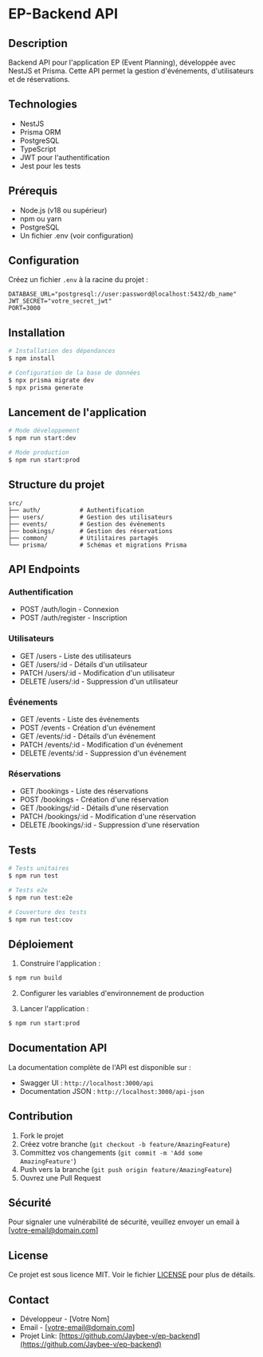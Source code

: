 # EP-Backend API

## Description

Backend API pour l'application EP (Event Planning), développée avec NestJS et Prisma. Cette API permet la gestion d'événements, d'utilisateurs et de réservations.

## Technologies

- NestJS
- Prisma ORM
- PostgreSQL
- TypeScript
- JWT pour l'authentification
- Jest pour les tests

## Prérequis

- Node.js (v18 ou supérieur)
- npm ou yarn
- PostgreSQL
- Un fichier .env (voir configuration)

## Configuration

Créez un fichier `.env` à la racine du projet :

```env
DATABASE_URL="postgresql://user:password@localhost:5432/db_name"
JWT_SECRET="votre_secret_jwt"
PORT=3000
```

## Installation

```bash
# Installation des dépendances
$ npm install

# Configuration de la base de données
$ npx prisma migrate dev
$ npx prisma generate
```

## Lancement de l'application

```bash
# Mode développement
$ npm run start:dev

# Mode production
$ npm run start:prod
```

## Structure du projet

```
src/
├── auth/           # Authentification
├── users/          # Gestion des utilisateurs
├── events/         # Gestion des événements
├── bookings/       # Gestion des réservations
├── common/         # Utilitaires partagés
└── prisma/         # Schémas et migrations Prisma
```

## API Endpoints

### Authentification

- POST /auth/login - Connexion
- POST /auth/register - Inscription

### Utilisateurs

- GET /users - Liste des utilisateurs
- GET /users/:id - Détails d'un utilisateur
- PATCH /users/:id - Modification d'un utilisateur
- DELETE /users/:id - Suppression d'un utilisateur

### Événements

- GET /events - Liste des événements
- POST /events - Création d'un événement
- GET /events/:id - Détails d'un événement
- PATCH /events/:id - Modification d'un événement
- DELETE /events/:id - Suppression d'un événement

### Réservations

- GET /bookings - Liste des réservations
- POST /bookings - Création d'une réservation
- GET /bookings/:id - Détails d'une réservation
- PATCH /bookings/:id - Modification d'une réservation
- DELETE /bookings/:id - Suppression d'une réservation

## Tests

```bash
# Tests unitaires
$ npm run test

# Tests e2e
$ npm run test:e2e

# Couverture des tests
$ npm run test:cov
```

## Déploiement

1. Construire l'application :

```bash
$ npm run build
```

2. Configurer les variables d'environnement de production

3. Lancer l'application :

```bash
$ npm run start:prod
```

## Documentation API

La documentation complète de l'API est disponible sur :

- Swagger UI : `http://localhost:3000/api`
- Documentation JSON : `http://localhost:3000/api-json`

## Contribution

1. Fork le projet
2. Créez votre branche (`git checkout -b feature/AmazingFeature`)
3. Committez vos changements (`git commit -m 'Add some AmazingFeature'`)
4. Push vers la branche (`git push origin feature/AmazingFeature`)
5. Ouvrez une Pull Request

## Sécurité

Pour signaler une vulnérabilité de sécurité, veuillez envoyer un email à [votre-email@domain.com]

## License

Ce projet est sous licence MIT. Voir le fichier [LICENSE](LICENSE) pour plus de détails.

## Contact

- Développeur - [Votre Nom]
- Email - [votre-email@domain.com]
- Projet Link: [https://github.com/Jaybee-v/ep-backend](https://github.com/Jaybee-v/ep-backend)
